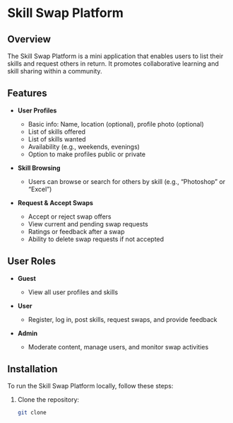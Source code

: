 # Skill Swap Platform

## Overview
The Skill Swap Platform is a mini application that enables users to list their skills and request others in return. It promotes collaborative learning and skill sharing within a community.

## Features
- **User Profiles**
  - Basic info: Name, location (optional), profile photo (optional)
  - List of skills offered
  - List of skills wanted
  - Availability (e.g., weekends, evenings)
  - Option to make profiles public or private

- **Skill Browsing**
  - Users can browse or search for others by skill (e.g., “Photoshop” or “Excel”)

- **Request & Accept Swaps**
  - Accept or reject swap offers
  - View current and pending swap requests
  - Ratings or feedback after a swap
  - Ability to delete swap requests if not accepted

## User Roles
- **Guest**
  - View all user profiles and skills

- **User**
  - Register, log in, post skills, request swaps, and provide feedback

- **Admin**
  - Moderate content, manage users, and monitor swap activities

## Installation
To run the Skill Swap Platform locally, follow these steps:

1. Clone the repository:
   ```bash
   git clone 
